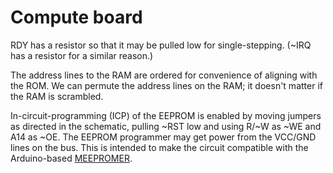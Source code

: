 # Compute board

RDY has a resistor so that it may be pulled low for single-stepping. (~IRQ has
a resistor for a similar reason.)

The address lines to the RAM are ordered for convenience of aligning with the
ROM. We can permute the address lines on the RAM; it doesn't matter if the RAM
is scrambled.

In-circuit-programming (ICP) of the EEPROM is enabled by moving jumpers as
directed in the schematic, pulling ~RST low and using R/~W as ~WE and A14 as
~OE. The EEPROM programmer may get power from the VCC/GND lines on the bus.
This is intended to make the circuit compatible with the Arduino-based
[MEEPROMER](http://www.ichbinzustaendig.de/dev/meeprommer-en).


